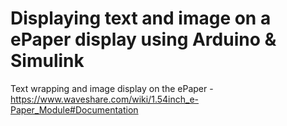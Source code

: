 # Displaying text and image on a ePaper display using Arduino & Simulink
Text wrapping and image display on the ePaper -  https://www.waveshare.com/wiki/1.54inch_e-Paper_Module#Documentation
